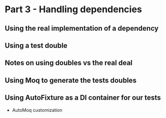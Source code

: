 # Part 3 - Handling dependencies

## Using the real implementation of a dependency

## Using a test double

## Notes on using doubles vs the real deal

## Using Moq to generate the tests doubles

## Using AutoFixture as a DI container for our tests
- AutoMoq customization

